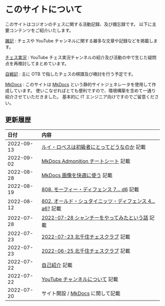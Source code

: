 # このサイトについて

このサイトはコジオンのチェスに関する活動記録、及び備忘録です。
以下に主要コンテンツをご紹介いたします。

[雑記](note/introduction.md)
:   チェスや YouTube チャンネルに関する雑多な文章や記録などを掲載します。

[チェス実況](youtube/index.md)
:   YouTube チェス実況チャンネルの紹介及び活動の中で生じた疑問点を再検討してまとめています。

[自戦記](otb/2022/0625.md)
:   主に OTB で指したチェスの棋譜及び検討を行う予定です。

[MkDocs](mkdocs/001.md)
:   このサイトは [MkDocs](https://www.mkdocs.org/) という静的サイトジェネレータを使用して作成しています。
使いこなせればとても便利ですので、環境構築を含めて一通り紹介させていただきました。
基本的に IT エンジニア向けですのでご留意ください。

## 更新履歴

|日付|内容|
|:--|:--|
|2022-09-13|[ルイ・ロペスは初級者にとってどうなのか](note/20220913.md) 記載|
|2022-09-02|[MkDocs Admonition チートシート](mkdocs/008.md) 記載|
|2022-08-28|[MkDocs 画像を快適に使う](mkdocs/007.md) 記載|
|2022-08-19|[808. モーフィー・ディフェンス 7... d6](youtube/009/00808.md) 記載|
|2022-08-12|[802. オールド・シュタイニッツ・ディフェンス 4... a6?](youtube/009/00802.md) 記載|
|2022-07-28|[2022-07-28 シャンチーをやってみたという話](note/20220728.md) 記載|
|2022-07-23|[2022-07-23 北千住チェスクラブ](otb/2022/0723.md) 記載|
|2022-07-23|[2022-06-25 北千住チェスクラブ](otb/2022/0625.md) 記載|
|2022-07-22|[自己紹介](note/introduction.md) 記載|
|2022-07-22|[YouTube チャンネルについて](youtube/index.md) 記載|
|2022-07-20|サイト開設 / [MkDocs](mkdocs/001.md) に関して記載|
